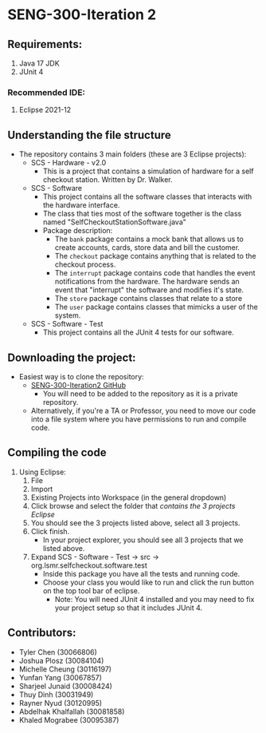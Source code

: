 # SENG-300-Iteration 2

## Requirements:

1. Java 17 JDK
2. JUnit 4

### Recommended IDE:

1. Eclipse 2021-12

## Understanding the file structure

* The repository contains 3 main folders (these are 3 Eclipse projects):
    + SCS - Hardware - v2.0
        + This is a project that contains a simulation of hardware for a self checkout station. Written by Dr. Walker.
    + SCS - Software
        + This project contains all the software classes that interacts with the hardware interface.
        + The class that ties most of the software together is the class named "SelfCheckoutStationSoftware.java"
        + Package description:
            + The `bank` package contains a mock bank that allows us to create accounts, cards, store data and bill 
        the customer.
            + The `checkout` package contains anything that is related to the checkout process.
            + The `interrupt` package contains code that handles the event notifications from the hardware. 
            The hardware sends an event that "interrupt" the software and modifies it's state.
            + The `store` package contains classes that relate to a store
            + The `user` package contains classes that mimicks a user of the system.
    + SCS - Software - Test
        + This project contains all the JUnit 4 tests for our software.

## Downloading the project:

* Easiest way is to clone the repository:
    + [SENG-300-Iteration2 GitHub](https://github.com/JPlosz/SENG-300-Group-9)
        + You will need to be added to the repository as it is a private repository.
    + Alternatively, if you're a TA or Professor, you need to move our code into a file system where you have
    permissions to run and compile code.

## Compiling the code

1. Using Eclipse:
    1. File
    2. Import
    3. Existing Projects into Workspace (in the general dropdown)
    4. Click browse and select the folder that *contains the 3 projects Eclipse*
    5. You should see the 3 projects listed above, select all 3 projects.
    6. Click finish.
        * In your project explorer, you should see all 3 projects that we listed above.
    7. Expand SCS - Software - Test -> src -> org.lsmr.selfcheckout.software.test
        * Inside this package you have all the tests and running code.
        * Choose your class you would like to run and click the run button on the top tool bar of eclipse.
            + Note: You will need JUnit 4 installed and you may need to fix your project setup so that it includes JUnit 4.

## Contributors:

* Tyler Chen (30066806)
* Joshua Plosz (30084104)
* Michelle Cheung (30116197)
* Yunfan Yang (30067857)
* Sharjeel Junaid (30008424)
* Thuy Dinh (30031949)
* Rayner Nyud (30120995)
* Abdelhak Khalfallah (30081858)
* Khaled Mograbee (30095387)
